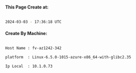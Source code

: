 
   
#### This Page Create at:

```bash

2024-03-03 - 17:36:18 UTC

```

#### Create By Machine:

```bash

Host Name : fv-az1242-342

platform  : Linux-6.5.0-1015-azure-x86_64-with-glibc2.35

Ip Local  : 10.1.0.73

```

